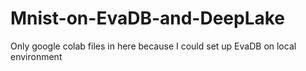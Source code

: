# Mnist-on-EvaDB-and-DeepLake
Only google colab files in here because I could set up EvaDB on local environment
